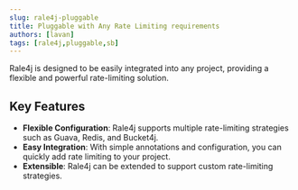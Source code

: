 ```yaml
---
slug: rale4j-pluggable
title: Pluggable with Any Rate Limiting requirements
authors: [lavan]
tags: [rale4j,pluggable,sb]
---
```



   Rale4j is designed to be easily integrated into any project, providing a flexible and powerful rate-limiting solution. 


   ## Key Features

   - **Flexible Configuration**: Rale4j supports multiple rate-limiting strategies such as Guava, Redis, and Bucket4j.
   - **Easy Integration**: With simple annotations and configuration, you can quickly add rate limiting to your project.
   - **Extensible**: Rale4j can be extended to support custom rate-limiting strategies.
   